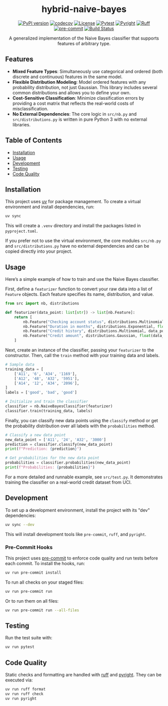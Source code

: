 <div align="center">

# hybrid-naive-bayes

[![PyPI version](https://img.shields.io/pypi/v/your-package)](link-to-pypi-page)
[![codecov](https://codecov.io/github/ashkonf/hybrid-naive-bayes/graph/badge.svg?token=7Y596J8IYZ)](https://codecov.io/github/ashkonf/hybrid-naive-bayes)
[![License](https://img.shields.io/badge/License-Apache_2.0-blue.svg)](https://opensource.org/licenses/Apache-2.0)
[![Pytest](https://img.shields.io/badge/pytest-✓-brightgreen)](https://docs.pytest.org)
[![Pyright](https://img.shields.io/badge/pyright-✓-green)](https://github.com/microsoft/pyright)
[![Ruff](https://img.shields.io/badge/ruff-✓-blue?logo=ruff)](https://github.com/astral-sh/ruff)
[![pre-commit](https://img.shields.io/badge/pre--commit-enabled-brightgreen?logo=pre-commit)](https://github.com/pre-commit/pre-commit)
[![Build Status](https://img.shields.io/github/actions/workflow/status/ashkonf/hybrid-naive-bayes/ci.yml?branch=main)](https://github.com/ashkonf/hybrid-naive-bayes/actions/workflows/ci.yml?query=branch%3Amain)

A generalized implementation of the Naive Bayes classifier that supports features of arbitrary type.

</div>

## Features

- **Mixed Feature Types**: Simultaneously use categorical and ordered (both discrete and continuous) features in the same model.
- **Flexible Distribution Modeling**: Model ordered features with any probability distribution, not just Gaussian. This library includes several common distributions and allows you to define your own.
- **Cost-Sensitive Classification**: Minimize classification errors by providing a cost matrix that reflects the real-world costs of misclassification.
- **No External Dependencies**: The core logic in `src/nb.py` and `src/distributions.py` is written in pure Python 3 with no external libraries.

## Table of Contents

- [Installation](#installation)
- [Usage](#usage)
- [Development](#development)
- [Testing](#testing)
- [Code Quality](#code-quality)

## Installation

This project uses [uv](https://github.com/astral-sh/uv) for package management. To create a virtual environment and install dependencies, run:


```bash
uv sync
```

This will create a `.venv` directory and install the packages listed in `pyproject.toml`.

If you prefer not to use the virtual environment, the core modules `src/nb.py` and `src/distributions.py` have no external dependencies and can be copied directly into your project.

## Usage

Here’s a simple example of how to train and use the Naive Bayes classifier.

First, define a `featurizer` function to convert your raw data into a list of `Feature` objects. Each feature specifies its name, distribution, and value.

```python
from src import nb, distributions

def featurizer(data_point: list[str]) -> list[nb.Feature]:
    return [
        nb.Feature("Checking account status", distributions.Multinomial, data_point[0]),
        nb.Feature("Duration in months", distributions.Exponential, float(data_point[1])),
        nb.Feature("Credit history", distributions.Multinomial, data_point[2]),
        nb.Feature("Credit amount", distributions.Gaussian, float(data_point[4])),
    ]
```

Next, create an instance of the classifier, passing your `featurizer` to the constructor. Then, call the `train` method with your training data and labels.

```python
# Sample data
training_data = [
    ['A11', '6', 'A34', '1169'],
    ['A12', '48', 'A32', '5951'],
    ['A14', '12', 'A34', '2096'],
]
labels = ['good', 'bad', 'good']

# Initialize and train the classifier
classifier = nb.NaiveBayesClassifier(featurizer)
classifier.train(training_data, labels)
```

Finally, you can classify new data points using the `classify` method or get the probability distribution over all labels with the `probabilities` method.

```python
# Classify a new data point
new_data_point = ['A11', '24', 'A32', '3000']
prediction = classifier.classify(new_data_point)
print(f"Prediction: {prediction}")

# Get probabilities for the new data point
probabilities = classifier.probabilities(new_data_point)
print(f"Probabilities: {probabilities}")
```

For a more detailed and runnable example, see `src/test.py`. It demonstrates training the classifier on a real-world credit dataset from UCI.

## Development

To set up a development environment, install the project with its "dev" dependencies:

```bash
uv sync --dev
```

This will install development tools like `pre-commit`, `ruff`, and `pyright`.

### Pre-Commit Hooks

This project uses [pre-commit](https://pre-commit.com/) to enforce code quality and run tests before each commit. To install the hooks, run:

```bash
uv run pre-commit install
```

To run all checks on your staged files:

```bash
uv run pre-commit run
```

Or to run them on all files:
```bash
uv run pre-commit run --all-files
```

## Testing

Run the test suite with:

```bash
uv run pytest
```

## Code Quality

Static checks and formatting are handled with [ruff](https://github.com/astral-sh/ruff) and [pyright](https://github.com/microsoft/pyright). They can be executed via:

```bash
uv run ruff format
uv run ruff check
uv run pyright
```
